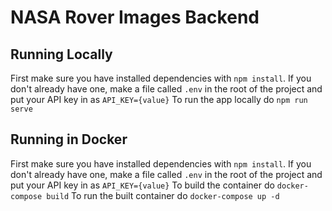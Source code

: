 # NASA Rover Images Backend

## Running Locally

First make sure you have installed dependencies with `npm install`.
If you don't already have one, make a file called `.env` in the root of the project and put your API key in as `API_KEY={value}`
To run the app locally do `npm run serve`

## Running in Docker

First make sure you have installed dependencies with `npm install`.
If you don't already have one, make a file called `.env` in the root of the project and put your API key in as `API_KEY={value}`
To build the container do `docker-compose build`
To run the built container do `docker-compose up -d`
